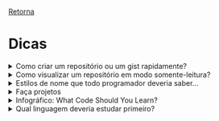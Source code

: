 [Retorna](README.md)

# Dicas

<details>
    <summary>Como criar um repositório ou um gist rapidamente?</summary>

- Existem 2 URLs que fornecem um acesso rápido a criação de repositórios ou *gists*.
    + Para criar um novo repositório basta acessar [repo.new](http://repo.new)
    + Para criar um novo *gist* basta acessar [gist.new](http://gist.new)

**Fonte: visto no grupo CodeWalkers (Telegram)**
</details>

<details>
	<summary>Como visualizar um repositório em modo somente-leitura?</summary>

**Para fazer isso, é preciso ter o endereço completo do repositório no GitHub.**

Basta apenas adicionar, após o *github*, o termo *1s*.

Exemplo:

Endereço do repositório: https://github.com/rt-oliveira/ConteudosTI
<br>

Endereço alterado: https://github1s.com/rt-oliveira/ConteudosTI
<br><br>

**Fonte: visto no grupo CodeWalkers**
</details>

<details>
    <summary>Estilos de nome que todo programador deveria saber...</summary>

![Estilos de nome que todo programador deveria saber...](Imagens/estiloNomes.jpg)

**Fonte: facebook.com/TheHackUniversity**<br>
**Visto no grupo CodeWalkers (Telegram)**
</details>

<details>
	<summary>Faça projetos</summary>

![Faça projetos](Imagens/façaProjetos.jpg)

**Fonte: https://instagram.com/berg.dev**<br>
**Visto no grupo CodeWalkers (Telegram)**
</details>

<details>
	<summary>Infográfico: What Code Should You Learn?</summary>

![Infográfico: What Code Should You Learn?](Imagens/qualLinguagemEstudar.jpg)

[Link original](https://i.pinimg.com/originals/fb/90/8f/fb908f9e0a932d4a123b62aa28f02ed9.jpg)

**Fonte: visto no grupo CodeWalkers (Telegram)**
</details>

<details>
	<summary>Qual linguagem deveria estudar primeiro?</summary>

![Qual linguagem deveria estudar primeiro?](Imagens/qualLinguagemEstudarPrimeiro.jpg)

[Link original](https://pbs.twimg.com/media/ExPbjUPW8Ak3X4U?format=jpg&name=large)

**Fonte: visto no grupo CodeWalkers (Telegram)**
</details>